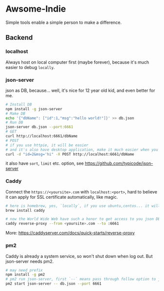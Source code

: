# Awsome-Indie
Simple tools enable a simple person to make a difference.

## Backend

### localhost

Always host on local computer first (maybe forever), because it's much easier to debug `locally`.

### json-server

json as DB, because... well, it's nice for 12 year old kid, and even better for me.

```bash
# Install DB
npm install -g json-server
# Make DB
echo '{"dbName": ["id":1,"msg":"hello world!"]}' >> db.json
# Run DB
json-server db.json --port:6661
# GET
curl http://localhost:6661/dbName
# POST
# if you use httpie, it will be easier
# and it's also have desktop application, make it much easier when you test `locally`
curl -d "id=2&msg='hi" -X POST http://localhost:6661/dbName
```
it also have `sort`, `limit` etc. option, see https://github.com/typicode/json-server

### Caddy

Connect the `https://<yoursite>.com` with `localhost:<port>`, hard to believe it can apply for SSL certificate automatically, like magic.

```bash
# here is homebrew, yes, `locally`, if you use ubuntu,centos... it will be apt-get, dnf, yum...
brew install caddy

# now the World Wide Web have such a honor to get access to you json DB
caddy reverse-proxy --from <yoursite>.com --to :6661
```

More: https://caddyserver.com/docs/quick-starts/reverse-proxy

### pm2

Caddy is already a system service, so won't shut down when log out. But json-server needs pm2.

```bash
# may need prefix 
npm install -g pm2
# pm2 run json-server, first `--` means pass through follow option to json-server rather than pm2
pm2 start json-server -- db.json --port 6661
```
